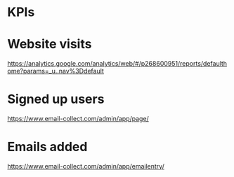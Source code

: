 # KPIs

# Website visits

https://analytics.google.com/analytics/web/#/p268600951/reports/defaulthome?params=_u..nav%3Ddefault

# Signed up users

https://www.email-collect.com/admin/app/page/

# Emails added

https://www.email-collect.com/admin/app/emailentry/
